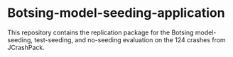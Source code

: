 # Botsing-model-seeding-application
This repository contains the replication package for the Botsing model-seeding, test-seeding, and no-seeding evaluation on the 124 crashes from JCrashPack.
